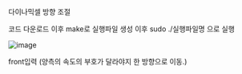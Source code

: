다이나믹셀 방향 조절

코드 다운로드 이후 make로 실행파일 생성 이후
sudo ./실행파일명 으로 실행



![image](https://github.com/user-attachments/assets/d88fa627-4b2d-4bec-bbec-fbf5e7bfa62b)

front입력 (양측의 속도의 부호가 달라야지 한 방향으로 이동.)
